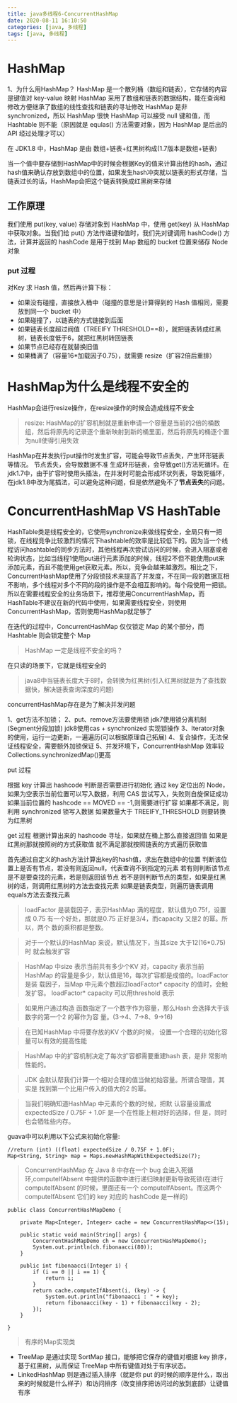 ```yaml
---
title: java多线程6-ConcurrentHashMap
date: 2020-08-11 16:10:50
categories: [java, 多线程]  
tags: [java, 多线程]
---
```


# HashMap

1、为什么用HashMap？
HashMap 是一个散列桶（数组和链表），它存储的内容是键值对 key-value 映射
HashMap 采用了数组和链表的数据结构，能在查询和修改方便继承了数组的线性查找和链表的寻址修改
HashMap 是非 synchronized，所以 HashMap 很快
HashMap 可以接受 null 键和值，而 Hashtable 则不能（原因就是 equlas() 方法需要对象，因为 HashMap 是后出的 API 经过处理才可以）

在 JDK1.8 中，HashMap 是由 数组+链表+红黑树构成(1.7版本是数组+链表)

当一个值中要存储到HashMap中的时候会根据Key的值来计算出他的hash，通过hash值来确认存放到数组中的位置，如果发生hash冲突就以链表的形式存储，当链表过长的话，HashMap会把这个链表转换成红黑树来存储

## 工作原理

我们使用 put(key, value) 存储对象到 HashMap 中，使用 get(key) 从 HashMap 中获取对象。当我们给 put() 方法传递键和值时，我们先对键调用 hashCode() 方法，计算并返回的 hashCode 是用于找到 Map 数组的 bucket 位置来储存 Node 对象

### put 过程

对Key 求 Hash 值，然后再计算下标：
- 如果没有碰撞，直接放入桶中（碰撞的意思是计算得到的 Hash 值相同，需要放到同一个 bucket 中）
- 如果碰撞了，以链表的方式链接到后面
- 如果链表长度超过阀值（TREEIFY THRESHOLD==8），就把链表转成红黑树，链表长度低于6，就把红黑树转回链表
- 如果节点已经存在就替换旧值
- 如果桶满了（容量16*加载因子0.75），就需要 resize（扩容2倍后重排）

# HashMap为什么是线程不安全的

HashMap会进行resize操作，在resize操作的时候会造成线程不安全

> resize: HashMap的扩容机制就是重新申请一个容量是当前的2倍的桶数组，然后将原先的记录逐个重新映射到新的桶里面，然后将原先的桶逐个置为null使得引用失效

HashMap在并发执行put操作时发生扩容，可能会导致节点丢失，产生环形链表等情况。 节点丢失，会导致数据不准 生成环形链表，会导致get()方法死循环。在jdk1.7中，由于扩容时使用头插法，在并发时可能会形成环状列表，导致死循环，在jdk1.8中改为尾插法，可以避免这种问题，但是依然避免不了**节点丢失**的问题。


# ConcurrentHashMap VS HashTable

HashTable类是线程安全的，它使用synchronize来做线程安全，全局只有一把锁，在线程竞争比较激烈的情况下hashtable的效率是比较低下的。因为当一个线程访问hashtable的同步方法时，其他线程再次尝试访问的时候，会进入阻塞或者轮询状态，比如当线程1使用put进行元素添加的时候，线程2不但不能使用put来添加元素，而且不能使用get获取元素。所以，竞争会越来越激烈。相比之下，ConcurrentHashMap使用了分段锁技术来提高了并发度，不在同一段的数据互相不影响，多个线程对多个不同的段的操作是不会相互影响的。每个段使用一把锁。所以在需要线程安全的业务场景下，推荐使用ConcurrentHashMap，而HashTable不建议在新的代码中使用，如果需要线程安全，则使用ConcurrentHashMap，否则使用HashMap就足够了

在迭代的过程中，ConcurrentHashMap 仅仅锁定 Map 的某个部分，而 Hashtable 则会锁定整个 Map

> HashMap 一定是线程不安全的吗？

在只读的场景下，它就是线程安全的

> java8中当链表长度大于8时，会转换为红黑树(引入红黑树就是为了查找数据快，解决链表查询深度的问题)

concurrentHashMap存在是为了解决并发问题

1、get方法不加锁；
2、put、remove方法要使用锁
jdk7使用锁分离机制(Segment分段加锁)
jdk8使用cas + synchronized 实现锁操作
3、Iterator对象的使用，运行一边更新，一遍遍历(可以根据原理自己拓展)
4、复合操作，无法保证线程安全，需要额外加锁保证
5、并发环境下，ConcurrentHashMap 效率较Collections.synchronizedMap()更高

put 过程

根据 key 计算出 hashcode
判断是否需要进行初始化
通过 key 定位出的 Node，如果为空表示当前位置可以写入数据，利用 CAS 尝试写入，失败则自旋保证成功
如果当前位置的 hashcode == MOVED == -1,则需要进行扩容
如果都不满足，则利用 synchronized 锁写入数据
如果数量大于 TREEIFY_THRESHOLD 则要转换为红黑树

get 过程
根据计算出来的 hashcode 寻址，如果就在桶上那么直接返回值
如果是红黑树那就按照树的方式获取值
就不满足那就按照链表的方式遍历获取值

首先通过自定义的hash方法计算出key的hash值，求出在数组中的位置
判断该位置上是否有节点，若没有则返回null，代表查询不到指定的元素
若有则判断该节点是不是要查找的元素，若是则返回该节点
若不是则判断节点的类型，如果是红黑树的话，则调用红黑树的方法去查找元素
如果是链表类型，则遍历链表调用equals方法去查找元素

> loadFactor 是装载因子，表示HashMap 满的程度，默认值为0.75f，设置成
0.75 有一个好处，那就是0.75 正好是3/4，而capacity 又是2 的幂。所以，两个
数的乘积都是整数。

> 对于一个默认的HashMap 来说，默认情况下，当其size 大于12(16*0.75) 时
就会触发扩容

> HashMap 中size 表示当前共有多少个KV 对，capacity 表示当前
HashMap 的容量是多少，默认值是16，每次扩容都是成倍的。loadFactor 是装
载因子，当Map 中元素个数超过loadFactor* capacity 的值时，会触发扩容。
loadFactor* capacity 可以用threshold 表示

> 如果用户通过构造
函数指定了一个数字作为容量，那么Hash 会选择大于该数字的第一个2 的幂作为容
量。(3->4、7->8、9->16)

> 在已知HashMap 中将要存放的KV 个数的时候，
设置一个合理的初始化容量可以有效的提高性能

> HashMap 中的扩容机制决定了每次扩容都需要重建hash 表，是非
常影响性能的。

> JDK 会默认帮我们计算一个相对合理的值当做初始容量。所谓合理值，其实是
找到第一个比用户传入的值大的2 的幂。

> 当我们明确知道HashMap 中元素的个数的时候，把默
认容量设置成expectedSize / 0.75F + 1.0F 是一个在性能上相对好的选择，但
是，同时也会牺牲些内存。

guava中可以利用以下公式来初始化容量:

```
//return (int) ((float) expectedSize / 0.75F + 1.0F);
Map<String, String> map = Maps.newHashMapWithExpectedSize(7);
```

> ConcurrentHashMap 在 Java 8 中存在一个 bug 会进入死循环,computeIfAbsent 中提供的函数中进行递归映射更新导致死锁(在进行 computeIfAbsent 的时候，里面还有一个 computeIfAbsent。而这两个 computeIfAbsent 它们的 key 对应的 hashCode 是一样的)

```
public class ConcurrentHashMapDemo {

    private Map<Integer, Integer> cache = new ConcurrentHashMap<>(15);

    public static void main(String[] args) {
        ConcurrentHashMapDemo ch = new ConcurrentHashMapDemo();
        System.out.println(ch.fibonaacci(80));
    }

    public int fibonaacci(Integer i) {
        if (i == 0 || i == 1) {
            return i;
        }
        return cache.computeIfAbsent(i, (key) -> {
            System.out.println("fibonaacci : " + key);
            return fibonaacci(key - 1) + fibonaacci(key - 2);
        });
    }

}

```

> 有序的Map实现类

- TreeMap 是通过实现 SortMap 接口，能够把它保存的键值对根据 key 排序，基于红黑树，从而保证 TreeMap 中所有键值对处于有序状态。
- LinkedHashMap 则是通过插入排序（就是你 put 的时候的顺序是什么，取出来的时候就是什么样子）和访问排序（改变排序把访问过的放到底部）让键值有序